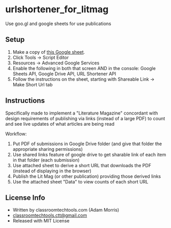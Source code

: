 # urlshortener_for_litmag
Use goo.gl and google sheets for use publications

## Setup

1) Make a copy of [this Google sheet](https://docs.google.com/spreadsheets/d/1g-0Sji06D_GfxHZPtgCdsg4rA8K4xB0sSpaY31rSAsw/copy).
1) Click Tools -> Script Editor
1) Resources -> Advanced Google Services
1) Enable the following in both that screen AND in the console:  Google Sheets API, Google Drive API, URL Shortener API
1) Follow the instructions on the sheet, starting with Shareable Link -> Make Short Url tab

## Instructions

Specifically made to implement a "Literature Magazine" concordant with design requirements of publishing via links (instead of a large PDF) to count and see live updates of what articles are being read
   
Workflow:
   
1) Put PDF of submissions in Google Drive folder (and give that folder the appropriate sharing permissions)
1) Use shared links feature of google drive to get sharable link of each item in that folder (each submission)
1) Use attached sheet to derive a short URL that downloads the PDF (instead of displaying in the browser)
1) Publish the Lit Mag (or other publication) providing those derived links
1) Use the attached sheet "Data" to view counts of each short URL

## License Info 
- Written by classroomtechtools.com (Adam Morris)
- classroomtechtools.ctt@gmail.com
- Released with MIT License
